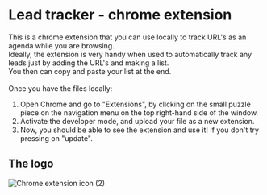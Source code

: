 # Lead tracker - chrome extension
This is a chrome extension that you can use locally to track URL's as an agenda while you are browsing.
<br>
Ideally, the extension is very handy when used to automatically track any leads just by adding the URL's and making a list.
<br>
You then can copy and paste your list at the end.
<br>
<br>
Once you have the files locally:
1) Open Chrome and go to "Extensions", by clicking on the small puzzle piece on the navigation menu on the top right-hand side of the window.
2) Activate the developer mode, and upload your file as a new extension.
3) Now, you should be able to see the extension and use it! If you don't try pressing on "update".
## The logo
![Chrome extension icon (2)](https://user-images.githubusercontent.com/70530733/160304703-4f820cbd-be76-4173-9406-2cdc3bca50f6.png)
